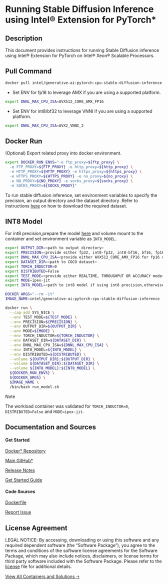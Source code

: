# Running Stable Diffusion Inference using Intel® Extension for PyTorch*

## Description 
This document provides instructions for running Stable Diffusion inference using Intel® Extension for PyTorch on Intel® Xeon® Scalable Processors. 

## Pull Command

```bash
docker pull intel/generative-ai:pytorch-cpu-stable-diffusion-inference
```

* Set ENV for fp16 to leverage AMX if you are using a supported platform.

```bash
export DNNL_MAX_CPU_ISA=AVX512_CORE_AMX_FP16
```
* Set ENV for int8/bf32 to leverage VNNI if you are using a supported platform.
```bash
export DNNL_MAX_CPU_ISA=AVX2_VNNI_2
```

## Docker Run
(Optional) Export related proxy into docker environment.
```bash
export DOCKER_RUN_ENVS="-e ftp_proxy=${ftp_proxy} \
  -e FTP_PROXY=${FTP_PROXY} -e http_proxy=${http_proxy} \
  -e HTTP_PROXY=${HTTP_PROXY} -e https_proxy=${https_proxy} \
  -e HTTPS_PROXY=${HTTPS_PROXY} -e no_proxy=${no_proxy} \
  -e NO_PROXY=${NO_PROXY} -e socks_proxy=${socks_proxy} \
  -e SOCKS_PROXY=${SOCKS_PROXY}"
```
To run stable diffusion inference, set environment variables to specify the precision, an output directory and the dataset directory .Refer to instructions [here](README.md#datasets) on how to download the required dataset.

## INT8 Model
For int8 precision,prepare the model [here](./README.md#noteint8-model) and volume mount to the container and set environment variable as `INT8_MODEL`.

```bash
export OUTPUT_DIR=<path to output directory>
export PRECISION=<provide either fp32, int8-fp32, int8-bf16, bf16, fp16, or bf32>
export DNNL_MAX_CPU_ISA=<provide either AVX512_CORE_AMX_FP16 for fp16 or AVX2_VNNI_2 for int8/bf32 if supported by platform>
export DATASET_DIR=<path to COCO dataset>
export TORCH_INDUCTOR=0
export DISTRIBUTED=False
export TEST_MODE=<provide either REALTIME, THROUGHPUT OR ACCURACY mode>
export MODE=ipex-jit
export INT8_MODEL=<path to int8 model if using int8 precision,otherwise the variable is not required to be set.>

DOCKER_ARGS="--rm -it"
IMAGE_NAME=intel/generative-ai:pytorch-cpu-stable-diffusion-inference

docker run \
  --cap-add SYS_NICE \
  --env TEST_MODE=${TEST_MODE} \
  --env PRECISION=${PRECISION} \
  --env OUTPUT_DIR=${OUTPUT_DIR} \
  --env MODE=${MODE} \
  --env TORCH_INDUCTOR=${TORCH_INDUCTOR} \
  --env DATASET_DIR=${DATASET_DIR} \
  --env DNNL_MAX_CPU_ISA=${DNNL_MAX_CPU_ISA} \
  --env INT8_MODEL=${INT8_MODEL} \
  --env DISTRIBUTED=${DISTRIBUTED} \
  --volume ${OUTPUT_DIR}:${OUTPUT_DIR} \
  --volume ${DATASET_DIR}:${DATASET_DIR} \
  --volume ${INT8_MODEL}:${INT8_MODEL} \
  ${DOCKER_RUN_ENVS} \
  ${DOCKER_ARGS} \
  $IMAGE_NAME \
  /bin/bash run_model.sh
```

> [!NOTE]
> The workload container was validated for `TORCH_INDUCTOR=0`, `DISTRIBUTED=False` and `MODE=ipex-jit`. 

## Documentation and Sources
#### Get Started​
[Docker* Repository](https://hub.docker.com/r/intel/generative-ai)


[Main GitHub*](https://github.com/IntelAI/models)

[Release Notes](https://github.com/IntelAI/models/releases)

[Get Started Guide](https://github.com/IntelAI/models/blob/master/models_v2/pytorch/stable_diffusion/inference/cpu/CONTAINER.md)

#### Code Sources
[Dockerfile](https://github.com/IntelAI/models/tree/master/docker/pytorch)

[Report Issue](https://community.intel.com/t5/Intel-Optimized-AI-Frameworks/bd-p/optimized-ai-frameworks)

## License Agreement
LEGAL NOTICE: By accessing, downloading or using this software and any required dependent software (the “Software Package”), you agree to the terms and conditions of the software license agreements for the Software Package, which may also include notices, disclaimers, or license terms for third party software included with the Software Package. Please refer to the [license](https://github.com/IntelAI/models/tree/master/third_party) file for additional details.

[View All Containers and Solutions 🡢](https://www.intel.com/content/www/us/en/developer/tools/software-catalog/containers.html?s=Newest)
